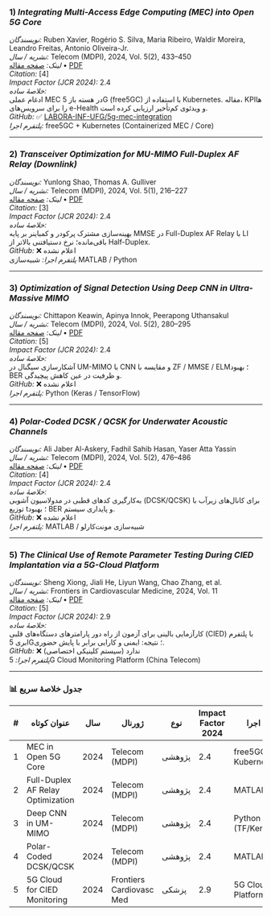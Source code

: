 
### 1) *Integrating Multi-Access Edge Computing (MEC) into Open 5G Core*  
*نویسندگان:* Ruben Xavier, Rogério S. Silva, Maria Ribeiro, Waldir Moreira, Leandro Freitas, Antonio Oliveira-Jr.  
*نشریه / سال:* Telecom (MDPI), 2024, Vol. 5(2), 433–450  
*لینک:* [صفحه مقاله](https://www.mdpi.com/2673-4001/5/2/22) • [PDF](https://www.mdpi.com/2673-4001/5/2/22/pdf)  
*Citation:* [4]  
*Impact Factor (JCR 2024):* 2.4  
*خلاصهٔ ساده:*  
ادغام عملی MEC در هسته باز 5G (free5GC) با استفاده از Kubernetes. مقاله، KPIها را برای سرویس‌های e-Health و ویدئوی کم‌تأخیر ارزیابی کرده است.  
*GitHub:* ✅ [LABORA-INF-UFG/5g-mec-integration](https://github.com/LABORA-INF-UFG/5g-mec-integration)  
*پلتفرم اجرا:* free5GC + Kubernetes (Containerized MEC / Core)

---

### 2) *Transceiver Optimization for MU-MIMO Full-Duplex AF Relay (Downlink)*  
*نویسندگان:* Yunlong Shao, Thomas A. Gulliver  
*نشریه / سال:* Telecom (MDPI), 2024, Vol. 5(1), 216–227  
*لینک:* [صفحه مقاله](https://www.mdpi.com/2673-4001/5/1/11) • [PDF](https://www.mdpi.com/2673-4001/5/1/11/pdf)  
*Citation:* [3]  
*Impact Factor (JCR 2024):* 2.4  
*خلاصهٔ ساده:*  
بهینه‌سازی مشترک پرکودر و کمباینر بر پایه MMSE در Full-Duplex AF Relay با LI باقی‌مانده؛ نرخ دستیافتنی بالاتر از Half-Duplex.  
*GitHub:* ❌ اعلام نشده  
*پلتفرم اجرا:* شبیه‌سازی MATLAB / Python

---

### 3) *Optimization of Signal Detection Using Deep CNN in Ultra-Massive MIMO*  
*نویسندگان:* Chittapon Keawin, Apinya Innok, Peerapong Uthansakul  
*نشریه / سال:* Telecom (MDPI), 2024, Vol. 5(2), 280–295  
*لینک:* [صفحه مقاله](https://www.mdpi.com/2673-4001/5/2/14) • [PDF](https://www.mdpi.com/2673-4001/5/2/14/pdf)  
*Citation:* [5]  
*Impact Factor (JCR 2024):* 2.4  
*خلاصهٔ ساده:*  
آشکارسازی سیگنال در UM-MIMO با CNN و مقایسه با ZF / MMSE / ELM؛ بهبود BER و ظرفیت در عین کاهش پیچیدگی.  
*GitHub:* ❌ اعلام نشده  
*پلتفرم اجرا:* Python (Keras / TensorFlow)

---

### 4) *Polar-Coded DCSK / QCSK for Underwater Acoustic Channels*  
*نویسندگان:* Ali Jaber Al-Askery, Fadhil Sahib Hasan, Yaser Atta Yassin  
*نشریه / سال:* Telecom (MDPI), 2024, Vol. 5(2), 476–486  
*لینک:* [صفحه مقاله](https://www.mdpi.com/2673-4001/5/2/24) • [PDF](https://www.mdpi.com/2673-4001/5/2/24/pdf)  
*Citation:* [4]  
*Impact Factor (JCR 2024):* 2.4  
*خلاصهٔ ساده:*  
به‌کارگیری کدهای قطبی در مدولاسیون آشوبی (DCSK/QCSK) برای کانال‌های زیرآب با توزیع t؛ بهبود BER و پایداری سیستم.  
*GitHub:* ❌ اعلام نشده  
*پلتفرم اجرا:* MATLAB / شبیه‌سازی مونت‌کارلو

---

### 5) *The Clinical Use of Remote Parameter Testing During CIED Implantation via a 5G-Cloud Platform*  
*نویسندگان:* Sheng Xiong, Jiali He, Liyun Wang, Chao Zhang, et al.  
*نشریه / سال:* Frontiers in Cardiovascular Medicine, 2024, Vol. 11  
*لینک:* [صفحه مقاله](https://www.frontiersin.org/journals/cardiovascular-medicine/articles/10.3389/fcvm.2024.1364940/full) • [PDF](https://www.frontiersin.org/journals/cardiovascular-medicine/articles/10.3389/fcvm.2024.1364940/pdf)  
*Citation:* [5]  
*Impact Factor (JCR 2024):* 2.9  
*خلاصهٔ ساده:*  
کارآزمایی بالینی برای آزمون از راه دور پارامترهای دستگاه‌های قلبی (CIED) با پلتفرم ابری 5G؛ نتیجه: ایمنی و کارایی برابر با پایش حضوری.  
*GitHub:* ❌ ندارد (سیستم کلینیکی اختصاصی)  
*پلتفرم اجرا:* 5G Cloud Monitoring Platform (China Telecom)

---

### 📊 جدول خلاصهٔ سریع

| # | عنوان کوتاه | سال | ژورنال | نوع | Impact Factor 2024 | پلتفرم اجرا | لینک |
|---|--------------|------|---------|------|--------------------|--------------|------|
| 1 | MEC in Open 5G Core | 2024 | Telecom (MDPI) | پژوهشی | 2.4 | free5GC + Kubernetes | [PDF](https://www.mdpi.com/2673-4001/5/2/22/pdf) |
| 2 | Full-Duplex AF Relay Optimization | 2024 | Telecom (MDPI) | پژوهشی | 2.4 | MATLAB/Python | [PDF](https://www.mdpi.com/2673-4001/5/1/11/pdf) |
| 3 | Deep CNN in UM-MIMO | 2024 | Telecom (MDPI) | پژوهشی | 2.4 | Python (TF/Keras) | [PDF](https://www.mdpi.com/2673-4001/5/2/14/pdf) |
| 4 | Polar-Coded DCSK/QCSK | 2024 | Telecom (MDPI) | پژوهشی | 2.4 | MATLAB | [PDF](https://www.mdpi.com/2673-4001/5/2/24/pdf) |
| 5 | 5G Cloud for CIED Monitoring | 2024 | Frontiers Cardiovasc Med | پزشکی | 2.9 | 5G Cloud Platform | [PDF](https://www.frontiersin.org/journals/cardiovascular-medicine/articles/10.3389/fcvm.2024.1364940/pdf) |
